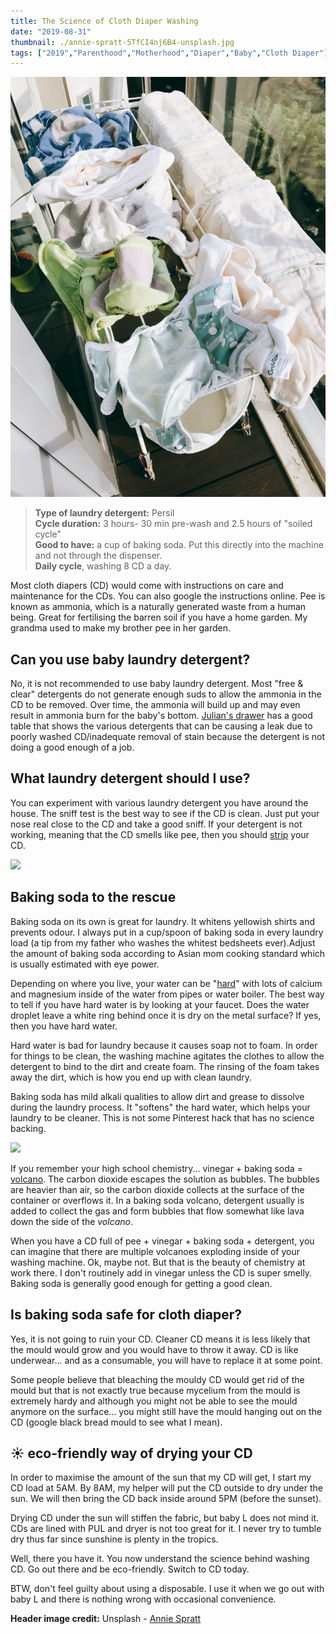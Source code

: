 ```yaml
---
title: The Science of Cloth Diaper Washing
date: "2019-08-31"
thumbnail: ./annie-spratt-5TfCI4nj6B4-unsplash.jpg
tags: ["2019","Parenthood","Motherhood","Diaper","Baby","Cloth Diaper"]
---
```

![](./cd-washing.jpg)
> **Type of laundry detergent:** Persil  
> **Cycle duration:** 3 hours- 30 min pre-wash and 2.5 hours of "soiled cycle"  
> **Good to have:** a cup of baking soda. Put this directly into the machine and not through the dispenser.   
> **Daily cycle**, washing 8 CD a day.   

Most cloth diapers (CD) would come with instructions on care and maintenance for the CDs. You can also google the instructions online. Pee is known as ammonia, which is a naturally generated waste from a human being. Great for fertilising the barren soil if you have a home garden. My grandma used to make my brother pee in her garden. 

## Can you use baby laundry detergent? 

No, it is not recommended to use baby laundry detergent. Most "free & clear" detergents do not generate enough suds to allow the ammonia in the CD to be removed. Over time, the ammonia will build up and may even result in ammonia burn for the baby's bottom. [Julian's drawer](https://jilliansdrawers.com/pages/washing-cloth-diapers) has a good table that shows the various detergents that can be causing a leak due to poorly washed CD/inadequate removal of stain because the detergent is not doing a good enough of a job.   

## What laundry detergent should I use?

You can experiment with various laundry detergent you have around the house. The sniff test is the best way to see if the CD is clean. Just put your nose real close to the CD and take a good sniff.  If your detergent is not working, meaning that the CD smells like pee, then you should [strip](https://www.clothdiaperkids.com/pages/how-to-strip-cloth-diapers) your CD. 


![](https://st3.depositphotos.com/1009303/12852/v/600/depositphotos_128528070-stock-video-chemist-sniffing-a-chemical-from.jpg)

## Baking soda to the rescue

Baking soda on its own is great for laundry. It whitens yellowish shirts and prevents odour. I always put in a cup/spoon of baking soda in every laundry load (a tip from my father who washes the whitest bedsheets ever).Adjust the amount of baking soda according to Asian mom cooking standard which is usually estimated with eye power. 

Depending on where you live, your water can be "[hard](https://en.wikipedia.org/wiki/Hard_water)" with lots of calcium and magnesium inside of the water from pipes or water boiler. The best way to tell if you have hard water is by looking at your faucet. Does the water droplet leave a white ring behind once it is dry on the metal surface? If yes, then you have hard water. 

Hard water is bad for laundry because it causes soap not to foam. In order for things to be clean, the washing machine agitates the clothes to allow the detergent to bind to the dirt and create foam. The rinsing of the foam takes away the dirt, which is how you end up with clean laundry. 

Baking soda has mild alkali qualities to allow dirt and grease to dissolve during the laundry process. It "softens" the hard water, which helps your laundry to be cleaner. This is not some Pinterest hack that has no science backing. 

![](https://media2.giphy.com/media/26BkN77WpgfPwmZqg/giphy.gif)

If you remember your high school chemistry... vinegar + baking soda = [volcano](https://www.thoughtco.com/equation-for-the-reaction-of-baking-soda-and-vinegar-604043). The carbon dioxide escapes the solution as bubbles. The bubbles are heavier than air, so the carbon dioxide collects at the surface of the container or overflows it. In a baking soda volcano, detergent usually is added to collect the gas and form bubbles that flow somewhat like lava down the side of the *volcano*.

When you have a CD full of pee + vinegar + baking soda + detergent, you can imagine that there are multiple volcanoes exploding inside of your washing machine. Ok, maybe not. But that is the beauty of chemistry at work there. I don't routinely add in vinegar unless the CD is super smelly. Baking soda is generally good enough for getting a good clean. 

## Is baking soda safe for cloth diaper?

Yes, it is not going to ruin your CD. Cleaner CD means it is less likely that the mould would grow and you would have to throw it away. CD is like underwear... and as a consumable, you will have to replace it at some point.

 Some people believe that bleaching the mouldy CD would get rid of the mould but that is not exactly true because mycelium from the mould is extremely hardy and although you might not be able to see the mould anymore on the surface... you might still have the mould hanging out on the CD (google black bread mould to see what I mean). 

## ☀️ eco-friendly way of drying your CD

In order to maximise the amount of the sun that my CD will get, I start my CD load at 5AM. By 8AM, my helper will put the CD outside to dry under the sun. We will then bring the CD back inside around 5PM (before the sunset). 

Drying CD under the sun will stiffen the fabric, but baby L does not mind it. CDs are lined with PUL and dryer is not too great for it. I never try to tumble dry thus far since sunshine is plenty in the tropics. 

Well, there you have it. You now understand the science behind washing CD. Go out there and be eco-friendly. Switch to CD today. 

BTW, don't feel guilty about using a disposable. I use it when we go out with baby L and there is nothing wrong with occasional convenience. 

**Header image credit:** Unsplash - [Annie Spratt](https://unsplash.com/photos/5TfCI4nj6B4)
